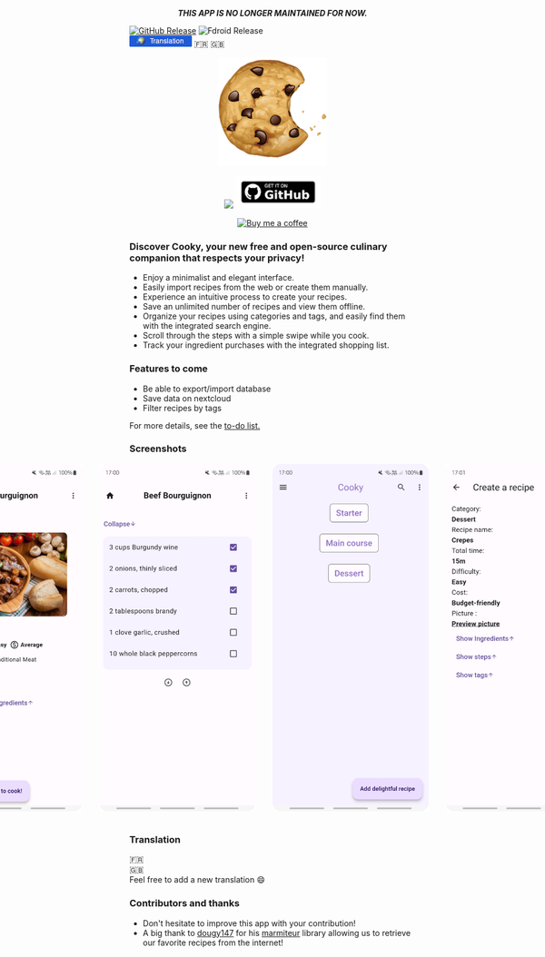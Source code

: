 <p align="center"> 
  <b><i>THIS APP IS NO LONGER MAINTAINED FOR NOW.</i></b>
</p>



[![GitHub Release](https://img.shields.io/github/release/AlbanDAVID/cooky-app.svg?logo=github)](https://github.com/AlbanDAVID/cooky-app/releases)
![Fdroid Release](https://img.shields.io/f-droid/v/com.albdav.Cooky.svg?logo=F-Droid) <br>
![Translation](https://github.com/AlbanDAVID/cooky-app/blob/main/graphics_readme/translate_image.png) :fr: :uk:


<p align="center">
  <img src="https://github.com/AlbanDAVID/cooky-app/blob/main/fastlane/metadata/android/fr-FR/images/icon.png" alt="Banner">
</p>

<div align="center">

[<img src="https://fdroid.gitlab.io/artwork/badge/get-it-on.png" width="150">](https://f-droid.org/packages/com.albdav.Cooky/)
[<img src="https://github.com/AlbanDAVID/cooky-app/blob/main/graphics_readme/github-get-it-on.png" width="150">](https://github.com/AlbanDAVID/cooky-app/releases)

</div>

<p align="center">
  <a href="https://www.buymeacoffee.com/albdav">
    <img src="https://cdn.buymeacoffee.com/buttons/v2/default-yellow.png" alt="Buy me a coffee" style="width: 125px;">
  </a>
</p>

### Discover Cooky, your new free and open-source culinary companion that respects your privacy!
- Enjoy a minimalist and elegant interface.
- Easily import recipes from the web or create them manually.
- Experience an intuitive process to create your recipes.
- Save an unlimited number of recipes and view them offline.
- Organize your recipes using categories and tags, and easily find them with the integrated search engine.
- Scroll through the steps with a simple swipe while you cook.
- Track your ingredient purchases with the integrated shopping list.

### Features to come 
- Be able to export/import database
- Save data on nextcloud
- Filter recipes by tags

For more details, see the [to-do list.](https://github.com/AlbanDAVID/cooky-app/blob/main/TODO.md)

### Screenshots
<div style="display: flex; justify-content: center;">
 <img src="https://github.com/AlbanDAVID/cooky-app/blob/main/fastlane/metadata/android/en-US/images/phoneScreenshots/1.png" alt="screenshot1" style="width:275px; margin-right: 30px;">
  <img src="https://github.com/AlbanDAVID/cooky-app/blob/main/fastlane/metadata/android/en-US/images/phoneScreenshots/2.png" alt="screenshot2" style="width:275px; margin-right: 30px;"> <br>
  <img src="https://github.com/AlbanDAVID/cooky-app/blob/main/fastlane/metadata/android/en-US/images/phoneScreenshots/3.png" alt="screenshot3" style="width:275px; margin-right: 30px;">
  <img src="https://github.com/AlbanDAVID/cooky-app/blob/main/fastlane/metadata/android/en-US/images/phoneScreenshots/4.png" alt="screenshot4" style="width:275px; margin-right: 30px;">

</div>
<br>

### Translation
:fr: <br>
:uk: <br>
Feel free to add a new translation :smile:

### Contributors and thanks
 - Don't hesitate to improve this app with your contribution!
 - A big thank to [dougy147](https://github.com/dougy147) for his [marmiteur](https://pub.dev/packages/marmiteur/install) library allowing us to retrieve our favorite recipes from the internet!

